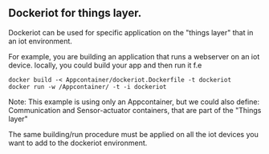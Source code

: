 ## Dockeriot for things layer.
Dockeriot can be used for specific application on the "things layer" that
in an iot environment. 

For example, you are building an application that runs a webserver on an iot device.
locally, you could build your app and then run it f.e 
```
docker build -< Appcontainer/dockeriot.Dockerfile -t dockeriot
docker run -w /Appcontainer/ -t -i dockeriot 
```

Note: This example is using only an Appcontainer, but we could also define: Communication and Sensor-actuator containers, 
that are part of the "Things layer"

The same building/run procedure must be applied on all the iot devices you want to add
to the dockeriot environment. 


